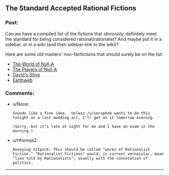 ## The Standard Accepted Rational Fictions

### Post:

Can we have a compiled list of the fictions that obviously, definitely meet the standard for being considered rational/rationalist?  And maybe put it in a sidebar, or in a wiki (and then sidebar-link to the wiki)?

Here are some old masters' non-fanfictions that should surely be on the list:

* [The World of Null-A](http://m.friendfeed-media.com/3570919004ec89f17b6978a4bf1d5a8d46e2d804)
* [The Players of Null-A](http://www.e-reading.co.uk/bookreader.php/133624/The_Players_of_Null-A.pdf)
* [David's Sling](http://www.amazon.com/Davids-Sling-Marc-Stiegler/dp/0671653695)
* [Earthweb](http://www.amazon.com/Earthweb-Marc-Stiegler/dp/067157809X/ref=sr_1_1?s=books&ie=UTF8&qid=1391297844&sr=1-1&keywords=earthweb)

### Comments:

- u/None:
  ```
  Sounds like a fine idea.  Unless /u/seraphnb wants to do this tonight as a last modding act, I'll get on it tomorrow evening.

  (Sorry, but it's late at night for me and I have an exam in the morning.)
  ```

- u/rthomas2:
  ```
  Annoying nitpick: This should be called "works of Rationalist Fiction." "Rationalist Fictions" would, in current vernacular, mean "lies told by Rationalists", usually with the connotation of politics.
  ```

---

